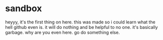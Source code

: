 # sandbox

heyyy, it's the first thing on here. this was made so i could learn what the hell github even is. it will do nothing and be helpful to no one. it's basically garbage. why are you even here. go do something else.
